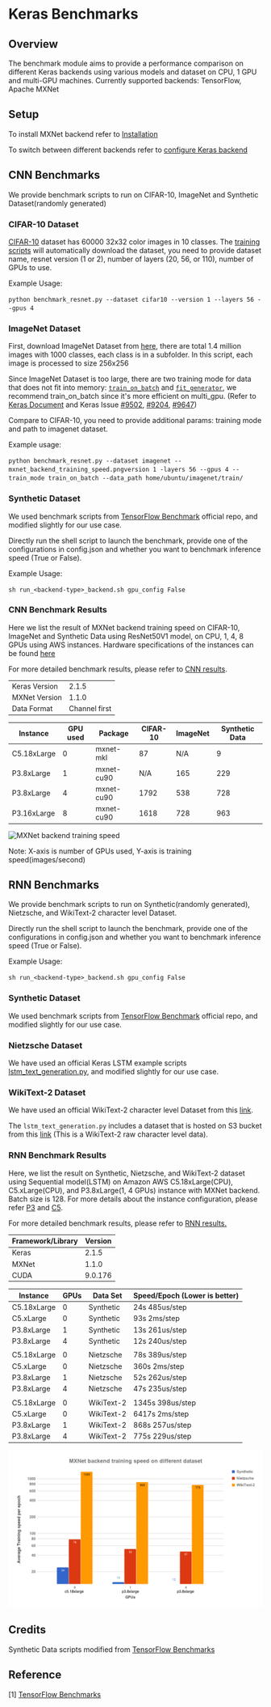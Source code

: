 # Keras Benchmarks

## Overview
The benchmark module aims to provide a performance comparison on different Keras backends using various models and 
dataset on CPU, 1 GPU and multi-GPU machines.
Currently supported backends: TensorFlow, Apache MXNet 

## Setup
To install MXNet backend refer to 
[Installation](https://github.com/awslabs/keras-apache-mxnet/wiki/Installation#1-install-keras-with-apache-mxnet-backend)

To switch between different backends refer to 
[configure Keras backend](https://github.com/awslabs/keras-apache-mxnet/wiki/Installation#2-configure-keras-backend)

## CNN Benchmarks
We provide benchmark scripts to run on CIFAR-10, ImageNet and Synthetic Dataset(randomly generated)

### CIFAR-10 Dataset
[CIFAR-10](https://www.cs.toronto.edu/~kriz/cifar.html) dataset has 60000 32x32 color images in 10 classes.
The [training scripts](https://github.com/awslabs/keras-apache-mxnet/blob/master/benchmark/image-classification/benchmark_resnet.py)
 will automatically download the dataset, you need to provide dataset name, resnet version 
(1 or 2), number of layers (20, 56, or 110), number of GPUs to use. 

Example Usage:

`python benchmark_resnet.py --dataset cifar10 --version 1 --layers 56 --gpus 4`


### ImageNet Dataset
First, download ImageNet Dataset from [here](http://image-net.org/download), there are total 1.4 million images 
with 1000 classes, each class is in a subfolder. In this script, each image is processed to size 256x256

Since ImageNet Dataset is too large, there are two training mode for data that does not fit into memory: 
[`train_on_batch`](https://keras.io/models/sequential/#train_on_batch) and 
[`fit_generator`](https://keras.io/models/sequential/#fit_generator), 
we recommend train_on_batch since it's more efficient on multi_gpu.
(Refer to [Keras Document](https://keras.io/getting-started/faq/#how-can-i-use-keras-with-datasets-that-dont-fit-in-memory) 
and Keras Issue [#9502](https://github.com/keras-team/keras/issues/9502), 
[#9204](https://github.com/keras-team/keras/issues/9204), [#9647](https://github.com/keras-team/keras/issues/9647))

Compare to CIFAR-10, you need to provide additional params: training mode and path to imagenet dataset.

Example usage:

`python benchmark_resnet.py --dataset imagenet --mxnet_backend_training_speed.pngversion 1 -layers 56 --gpus 4 --train_mode train_on_batch --data_path home/ubuntu/imagenet/train/`

### Synthetic Dataset
We used benchmark scripts from 
[TensorFlow Benchmark](https://github.com/tensorflow/benchmarks/tree/keras-benchmarks/scripts/keras_benchmarks) 
official repo, and modified slightly for our use case.

Directly run the shell script to launch the benchmark, provide one of the configurations in config.json and whether 
you want to benchmark inference speed (True or False). 

Example Usage:

`sh run_<backend-type>_backend.sh gpu_config False`

### CNN Benchmark Results
Here we list the result of MXNet backend training speed on CIFAR-10, ImageNet and Synthetic Data using 
ResNet50V1 model, on CPU, 1, 4, 8 GPUs using AWS instances. 
Hardware specifications of the instances can be found [here](https://aws.amazon.com/ec2/instance-types/)

For more detailed benchmark results, please refer to [CNN results](https://github.com/awslabs/keras-apache-mxnet/tree/keras2_mxnet_backend/benchmark/benchmark_result/CNN_result.md). 

|||
|  ------ | ------ |
|  Keras Version | 2.1.5 |
|  MXNet Version | 1.1.0 |
|  Data Format | Channel first |

|  Instance | GPU used | Package | CIFAR-10 | ImageNet | Synthetic Data |
|  ------ | ------ | ------ | ------ | ------ | ------ |
|  C5.18xLarge | 0  | mxnet-mkl | 87 | N/A | 9 |
|  P3.8xLarge | 1 | mxnet-cu90 | N/A | 165 | 229 |
|  P3.8xLarge | 4 | mxnet-cu90 | 1792 | 538 | 728 |
|  P3.16xLarge | 8 | mxnet-cu90 | 1618 | 728 | 963 |

![MXNet backend training speed](https://github.com/roywei/keras/blob/benchmark_result/benchmark/benchmark_result/mxnet_backend_training_speed.png)

Note: X-axis is number of GPUs used, Y-axis is training speed(images/second)

## RNN Benchmarks

We provide benchmark scripts to run on Synthetic(randomly generated), Nietzsche, and WikiText-2 character level Dataset.

Directly run the shell script to launch the benchmark, provide one of the configurations in config.json and whether you want to benchmark inference speed (True or False). 

Example Usage:

`sh run_<backend-type>_backend.sh gpu_config False`

### Synthetic Dataset

We used benchmark scripts from [TensorFlow Benchmark](https://github.com/tensorflow/benchmarks/tree/keras-benchmarks/scripts/keras_benchmarks) official repo, and modified slightly for our use case.

### Nietzsche Dataset

We have used an official Keras LSTM example scripts [lstm_text_generation.py](https://github.com/keras-team/keras/blob/master/examples/lstm_text_generation.py), and modified slightly for our use case.

### WikiText-2 Dataset

We have used an official WikiText-2 character level Dataset from this [link](https://einstein.ai/research/the-wikitext-long-term-dependency-language-modeling-dataset).

The `lstm_text_generation.py` includes a dataset that is hosted on S3 bucket from this [link](https://s3.amazonaws.com/research.metamind.io/wikitext/wikitext-2-raw-v1.zip) (This is a WikiText-2 raw character level data).

### RNN Benchmark Results

Here, we list the result on Synthetic, Nietzsche, and WikiText-2 dataset using Sequential model(LSTM) on Amazon AWS C5.18xLarge(CPU), C5.xLarge(CPU), and P3.8xLarge(1, 4 GPUs) instance with MXNet backend. Batch size is 128. For more details about the instance configuration, please refer [P3](https://aws.amazon.com/ec2/instance-types/p3/) and [C5](https://aws.amazon.com/ec2/instance-types/c5/).

For more detailed benchmark results, please refer to [RNN results.](benchmark_result/RNN_result.md)

| Framework/Library | Version |
| ----------------- | ------- |
| Keras             | 2.1.5   |
| MXNet             | 1.1.0   |
| CUDA              | 9.0.176 |



| Instance    | GPUs | Data Set   | Speed/Epoch (Lower is better) |
| ----------- | ---- | ---------- | ----------------------------- |
| C5.18xLarge | 0    | Synthetic  | 24s 485us/step                |
| C5.xLarge   | 0    | Synthetic  | 93s 2ms/step                  |
| P3.8xLarge  | 1    | Synthetic  | 13s 261us/step                |
| P3.8xLarge  | 4    | Synthetic  | 12s 240us/step                |
|             |      |            |                               |
| C5.18xLarge | 0    | Nietzsche  | 78s 389us/step                |
| C5.xLarge   | 0    | Nietzsche  | 360s 2ms/step                 |
| P3.8xLarge  | 1    | Nietzsche  | 52s 262us/step                |
| P3.8xLarge  | 4    | Nietzsche  | 47s 235us/step                |
|             |      |            |                               |
| C5.18xLarge | 0    | WikiText-2 | 1345s 398us/step              |
| C5.xLarge   | 0    | WikiText-2 | 6417s 2ms/step                |
| P3.8xLarge  | 1    | WikiText-2 | 868s 257us/step               |
| P3.8xLarge  | 4    | WikiText-2 | 775s 229us/step               |


![rnn_mxnet_dataset](benchmark_result/rnn_mxnet_dataset.png)

## Credits

Synthetic Data scripts modified from 
[TensorFlow Benchmarks](https://github.com/tensorflow/benchmarks/tree/keras-benchmarks)

## Reference
[1] [TensorFlow Benchmarks](https://github.com/tensorflow/benchmarks/tree/keras-benchmarks)
